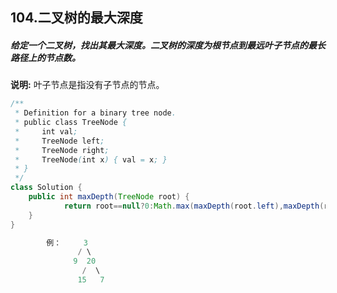 ## 104.二叉树的最大深度

##### 给定一个二叉树，找出其最大深度。二叉树的深度为根节点到最远叶子节点的最长路径上的节点数。

**说明:** 叶子节点是指没有子节点的节点。

```java
/**
 * Definition for a binary tree node.
 * public class TreeNode {
 *     int val;
 *     TreeNode left;
 *     TreeNode right;
 *     TreeNode(int x) { val = x; }
 * }
 */
class Solution {
    public int maxDepth(TreeNode root) {
            return root==null?0:Math.max(maxDepth(root.left),maxDepth(root.right))+1;
    }
}

  		例：     3
               / \
              9  20
                /  \
               15   7
```

